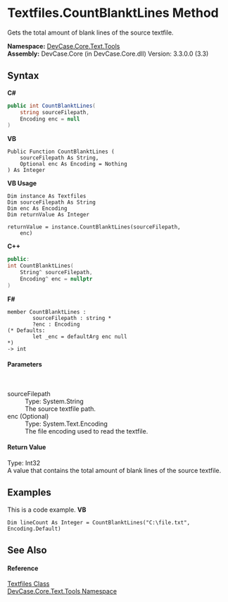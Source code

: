 # Textfiles.CountBlanktLines Method 
 

Gets the total amount of blank lines of the source textfile.

**Namespace:**&nbsp;<a href="N_DevCase_Core_Text_Tools">DevCase.Core.Text.Tools</a><br />**Assembly:**&nbsp;DevCase.Core (in DevCase.Core.dll) Version: 3.3.0.0 (3.3)

## Syntax

**C#**<br />
``` C#
public int CountBlanktLines(
	string sourceFilepath,
	Encoding enc = null
)
```

**VB**<br />
``` VB
Public Function CountBlanktLines ( 
	sourceFilepath As String,
	Optional enc As Encoding = Nothing
) As Integer
```

**VB Usage**<br />
``` VB Usage
Dim instance As Textfiles
Dim sourceFilepath As String
Dim enc As Encoding
Dim returnValue As Integer

returnValue = instance.CountBlanktLines(sourceFilepath, 
	enc)
```

**C++**<br />
``` C++
public:
int CountBlanktLines(
	String^ sourceFilepath, 
	Encoding^ enc = nullptr
)
```

**F#**<br />
``` F#
member CountBlanktLines : 
        sourceFilepath : string * 
        ?enc : Encoding 
(* Defaults:
        let _enc = defaultArg enc null
*)
-> int 

```


#### Parameters
&nbsp;<dl><dt>sourceFilepath</dt><dd>Type: System.String<br />The source textfile path.</dd><dt>enc (Optional)</dt><dd>Type: System.Text.Encoding<br />The file encoding used to read the textfile.</dd></dl>

#### Return Value
Type: Int32<br />A value that contains the total amount of blank lines of the source textfile.

## Examples
This is a code example. 
**VB**<br />
``` VB
Dim lineCount As Integer = CountBlanktLines("C:\file.txt", Encoding.Default)
```


## See Also


#### Reference
<a href="T_DevCase_Core_Text_Tools_Textfiles">Textfiles Class</a><br /><a href="N_DevCase_Core_Text_Tools">DevCase.Core.Text.Tools Namespace</a><br />